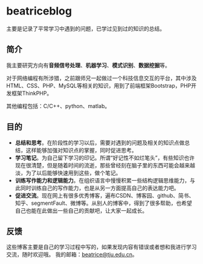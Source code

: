 
# beatriceblog


主要是记录了平常学习中遇到的问题，已学过见到过的知识的总结。

## 简介

我主要研究方向有**音频信号处理**、**机器学习**、**模式识别**、**数据挖掘**等。

对于网络编程有所涉猎，之前跟师兄一起做过一个科技信息交互的平台，其中涉及HTML、CSS、PHP、MySQL等相关的知识，用到了前端框架Bootstrap，PHP开发框架ThinkPHP。

其他编程包括：C/C++、python、matlab。

## 目的

- **总结和思考**。在阶段性的学习以后，需要对遇到的问题及相关的知识点做总结，这样能够加强对知识点的掌握，同时促进思考。
- **学习笔记**。为自己留下学习的印记。所谓“好记性不如烂笔头”，有些知识也许现在很清楚，但是随着时间的流逝，那些曾经刻在脑子里的东西可能会越来越淡，为了以后能够快速用到这些，做个笔记。
- **训练写作能力和逻辑能力**。在组织语言中慢慢积累一些结构逻辑思维能力，与此同时训练自己的写作能力，也是从另一方面提高自己的表达能力吧。
- **促进交流**。现在网上有很多优秀博客，遍布CSDN、博客园、github、简书、知乎、segmentFault、微博等。从别人的博客中，得到了很多帮助，也希望自己也能在此做出一些自己的贡献吧，让大家一起成长。

## 反馈

这些博客主要是自己的学习过程中写的，如果发现内容有错误或者想和我进行学习交流，随时欢迎哦。
我的邮箱：beatrice@tju.edu.cn。